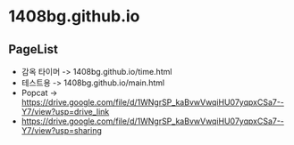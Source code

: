 # 1408bg.github.io
## PageList
- 감옥 타이머 -> 1408bg.github.io/time.html
- 테스트용 -> 1408bg.github.io/main.html
- Popcat -> https://drive.google.com/file/d/1WNgrSP_kaBvwVwqiHU07yqpxCSa7--Y7/view?usp=drive_link
- https://drive.google.com/file/d/1WNgrSP_kaBvwVwqiHU07yqpxCSa7--Y7/view?usp=sharing
